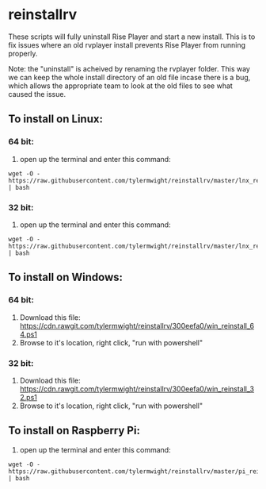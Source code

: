 # reinstallrv
These scripts will fully uninstall Rise Player and start a new install. This is to fix issues where an old rvplayer install prevents Rise Player from running properly.

Note: the "uninstall" is acheived by renaming the rvplayer folder. This way we can keep the whole install directory of an old file incase there is a bug, which allows the appropriate team to look at the old files to see what caused the issue.

## To install on Linux:


### 64 bit:

1. open up the terminal and enter this command:

```
wget -O - https://raw.githubusercontent.com/tylermwight/reinstallrv/master/lnx_reinstall_64.sh | bash
```

### 32 bit:

1. open up the terminal and enter this command:

```
wget -O - https://raw.githubusercontent.com/tylermwight/reinstallrv/master/lnx_reinstall_32.sh | bash
```


## To install on Windows:

### 64 bit:

1. Download this file: https://cdn.rawgit.com/tylermwight/reinstallrv/300eefa0/win_reinstall_64.ps1
2. Browse to it's location, right click, "run with powershell"

### 32 bit:

1. Download this file: https://cdn.rawgit.com/tylermwight/reinstallrv/300eefa0/win_reinstall_32.ps1
2. Browse to it's location, right click, "run with powershell"


## To install on Raspberry Pi:

1. open up the terminal and enter this command:

```
wget -O - https://raw.githubusercontent.com/tylermwight/reinstallrv/master/pi_reinstall.sh | bash
```
